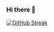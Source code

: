 ### Hi there 👋

[![GitHub Streak](http://github-readme-streak-stats.herokuapp.com?user=chan27-2&theme=ayu-light&hide_border=true&date_format=j%20M%5B%20Y%5D)](https://git.io/streak-stats)

<!--
**chan27-2/chan27-2** is a ✨ _special_ ✨ repository because its `README.md` (this file) appears on your GitHub profile.

Here are some ideas to get you started:

- 🔭 I’m currently working on ...
- 🌱 I’m currently learning ...
- 👯 I’m looking to collaborate on ...
- 🤔 I’m looking for help with ...
- 💬 Ask me about ...
- 📫 How to reach me: ...
- 😄 Pronouns: ...
- ⚡ Fun fact: ...
-->
